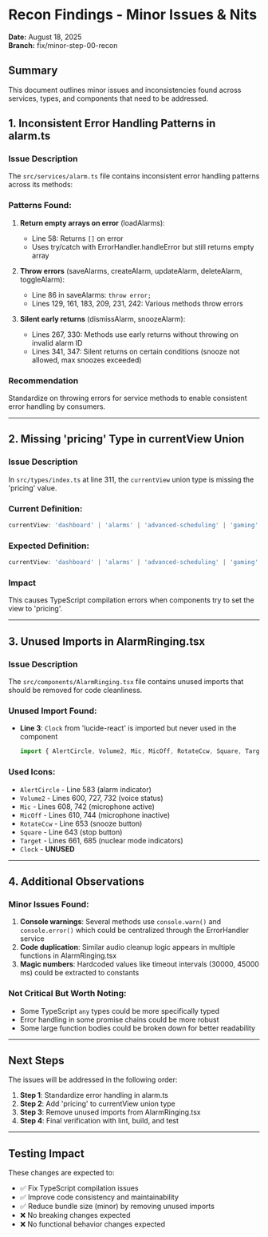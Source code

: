 # Recon Findings - Minor Issues & Nits

**Date:** August 18, 2025  
**Branch:** fix/minor-step-00-recon

## Summary
This document outlines minor issues and inconsistencies found across services, types, and components that need to be addressed.

## 1. Inconsistent Error Handling Patterns in alarm.ts

### Issue Description
The `src/services/alarm.ts` file contains inconsistent error handling patterns across its methods:

### Patterns Found:
1. **Return empty arrays on error** (loadAlarms):
   - Line 58: Returns `[]` on error
   - Uses try/catch with ErrorHandler.handleError but still returns empty array

2. **Throw errors** (saveAlarms, createAlarm, updateAlarm, deleteAlarm, toggleAlarm):
   - Line 86 in saveAlarms: `throw error;`
   - Lines 129, 161, 183, 209, 231, 242: Various methods throw errors

3. **Silent early returns** (dismissAlarm, snoozeAlarm):
   - Lines 267, 330: Methods use early returns without throwing on invalid alarm ID
   - Lines 341, 347: Silent returns on certain conditions (snooze not allowed, max snoozes exceeded)

### Recommendation
Standardize on throwing errors for service methods to enable consistent error handling by consumers.

---

## 2. Missing 'pricing' Type in currentView Union

### Issue Description
In `src/types/index.ts` at line 311, the `currentView` union type is missing the 'pricing' value.

### Current Definition:
```typescript
currentView: 'dashboard' | 'alarms' | 'advanced-scheduling' | 'gaming' | 'settings' | 'alarm-ringing';
```

### Expected Definition:
```typescript
currentView: 'dashboard' | 'alarms' | 'advanced-scheduling' | 'gaming' | 'settings' | 'alarm-ringing' | 'pricing';
```

### Impact
This causes TypeScript compilation errors when components try to set the view to 'pricing'.

---

## 3. Unused Imports in AlarmRinging.tsx

### Issue Description
The `src/components/AlarmRinging.tsx` file contains unused imports that should be removed for code cleanliness.

### Unused Import Found:
- **Line 3**: `Clock` from 'lucide-react' is imported but never used in the component
  ```typescript
  import { AlertCircle, Volume2, Mic, MicOff, RotateCcw, Square, Target, Clock } from 'lucide-react';
  ```

### Used Icons:
- `AlertCircle` - Line 583 (alarm indicator)
- `Volume2` - Lines 600, 727, 732 (voice status)
- `Mic` - Lines 608, 742 (microphone active)
- `MicOff` - Lines 610, 744 (microphone inactive)
- `RotateCcw` - Line 653 (snooze button)
- `Square` - Line 643 (stop button)
- `Target` - Lines 661, 685 (nuclear mode indicators)
- `Clock` - **UNUSED**

---

## 4. Additional Observations

### Minor Issues Found:
1. **Console warnings**: Several methods use `console.warn()` and `console.error()` which could be centralized through the ErrorHandler service
2. **Code duplication**: Similar audio cleanup logic appears in multiple functions in AlarmRinging.tsx
3. **Magic numbers**: Hardcoded values like timeout intervals (30000, 45000 ms) could be extracted to constants

### Not Critical But Worth Noting:
- Some TypeScript `any` types could be more specifically typed
- Error handling in some promise chains could be more robust
- Some large function bodies could be broken down for better readability

---

## Next Steps

The issues will be addressed in the following order:
1. **Step 1**: Standardize error handling in alarm.ts
2. **Step 2**: Add 'pricing' to currentView union type
3. **Step 3**: Remove unused imports from AlarmRinging.tsx
4. **Step 4**: Final verification with lint, build, and test

---

## Testing Impact

These changes are expected to:
- ✅ Fix TypeScript compilation issues
- ✅ Improve code consistency and maintainability
- ✅ Reduce bundle size (minor) by removing unused imports
- ❌ No breaking changes expected
- ❌ No functional behavior changes expected